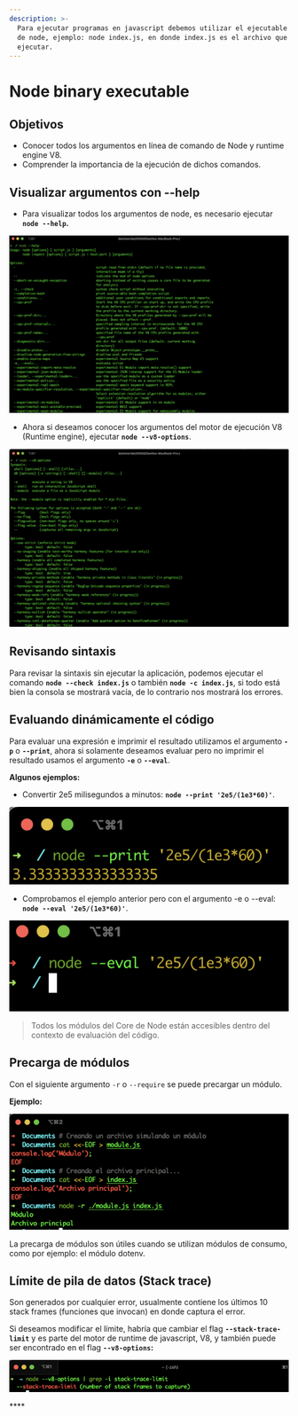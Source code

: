 ```yaml
---
description: >-
  Para ejecutar programas en javascript debemos utilizar el ejecutable binario
  de node, ejemplo: node index.js, en donde index.js es el archivo que deseamos
  ejecutar.
---
```


# Node binary executable

## Objetivos

* Conocer todos los argumentos en línea de comando de Node y runtime engine V8.
* Comprender la importancia de la ejecución de dichos comandos.



## Visualizar argumentos con --help

* Para visualizar todos los argumentos de node, es necesario ejecutar **`node --help`.**

![](../.gitbook/assets/image%20%281%29.png)

* Ahora si deseamos conocer los argumentos del motor de ejecución V8 \(Runtime engine\), ejecutar **`node --v8-options`**.

![](../.gitbook/assets/image%20%282%29.png)

## Revisando sintaxis

Para revisar la sintaxis sin ejecutar la aplicación, podemos ejecutar el comando **`node --check index.js`** o también **`node -c index.js`**, si todo está bien la consola se mostrará vacía, de lo contrario nos mostrará los errores.

## Evaluando dinámicamente el código

Para evaluar una expresión e imprimir el resultado utilizamos el argumento **`-p`** o **`--print`**, ahora si solamente deseamos evaluar pero no imprimir el resultado usamos el argumento **`-e`** o **`--eval`**.

**Algunos ejemplos:**

* Convertir 2e5 milisegundos a minutos: **`node --print '2e5/(1e3*60)'`**.

![](../.gitbook/assets/image%20%283%29.png)

* Comprobamos el ejemplo anterior pero con el argumento -e o --eval: **`node --eval '2e5/(1e3*60)'`**.

![](../.gitbook/assets/image%20%284%29.png)

> Todos los módulos del Core de Node están accesibles dentro del contexto de evaluación del código.

## Precarga de módulos

Con el siguiente argumento `-r` o `--require` se puede precargar un módulo.

**Ejemplo:**

![](../.gitbook/assets/image%20%287%29.png)

La precarga de módulos son útiles cuando se utilizan módulos de consumo, como por ejemplo: el módulo dotenv.

## Límite de pila de datos \(Stack trace\)

Son generados por cualquier error, usualmente contiene los últimos 10 stack frames \(funciones que invocan\) en donde captura el error.

Si deseamos modificar el límite, habría que cambiar el flag **`--stack-trace-limit`**  y es parte del motor de runtime de javascript, V8, y también puede ser encontrado en el flag **`--v8-options`:**

![](../.gitbook/assets/image%20%288%29.png)



\*\*\*\*



